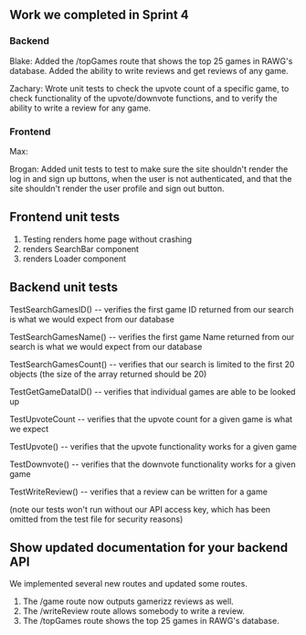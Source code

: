 ## Work we completed in Sprint 4

### Backend
Blake:
Added the /topGames route that shows the top 25 games in RAWG's database. Added the ability to write reviews and get reviews of any game.

Zachary:
Wrote unit tests to check the upvote count of a specific game, to check functionality of the upvote/downvote functions, and to verify the ability
to write a review for any game.


### Frontend
Max: 

Brogan: 
Added unit tests to test to make sure the site shouldn't render the log in and sign up buttons, when the user is not authenticated, and that the site shouldn't render the user profile and sign out button.

## Frontend unit tests
1. Testing renders home page without crashing
2. renders SearchBar component
3. renders Loader component

## Backend unit tests
TestSearchGamesID() -- verifies the first game ID returned from our search is what we would expect from our database

TestSearchGamesName() -- verifies the first game Name returned from our search is what we would expect from our database

TestSearchGamesCount() -- verifies that our search is limited to the first 20 objects (the size of the array returned should be 20)

TestGetGameDataID() -- verifies that individual games are able to be looked up

TestUpvoteCount -- verifies that the upvote count for a given game is what we expect

TestUpvote() -- verifies that the upvote functionality works for a given game

TestDownvote() -- verifies that the downvote functionality works for a given game

TestWriteReview() -- verifies that a review can be written for a game



(note our tests won't run without our API access key, which has been omitted from the test file for security reasons)

## Show updated documentation for your backend API
We implemented several new routes and updated some routes. 
1. The /game route now outputs gamerizz reviews as well.
2. The /writeReview route allows somebody to write a review.
3. The /topGames route shows the top 25 games in RAWG's database.
